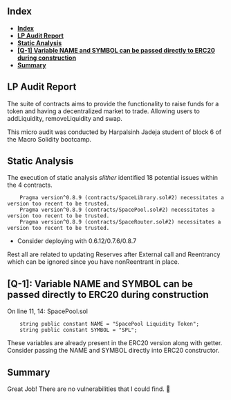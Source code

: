 ## **Index**

-   [**Index**](#index)
-   [**LP Audit Report**](#lp-audit-report)
-   [**Static Analysis**](#static-analysis)
-   [**[Q-1] Variable NAME and SYMBOL can be passed directly to ERC20 during construction**](#q-1-variable-name-and-symbol-can-be-passed-directly-to-ERC20-during-construction)
-   [**Summary**](#summary)

## **LP Audit Report**

The suite of contracts aims to provide the functionality to raise funds for a token and having a decentralized market to trade. Allowing users to addLiquidity, removeLiquidity and swap.

This micro audit was conducted by Harpalsinh Jadeja student of block 6 of the Macro Solidity bootcamp.

## **Static Analysis**

The execution of static analysis _slither_ identified 18 potential issues within the 4 contracts.

```
    Pragma version^0.8.9 (contracts/SpaceLibrary.sol#2) necessitates a version too recent to be trusted.
    Pragma version^0.8.9 (contracts/SpacePool.sol#2) necessitates a version too recent to be trusted.
    Pragma version^0.8.9 (contracts/SpaceRouter.sol#2) necessitates a version too recent to be trusted.
```

-   Consider deploying with 0.6.12/0.7.6/0.8.7

Rest all are related to updating Reserves after External call and Reentrancy which can be ignored since you have nonReentrant in place.

## [Q-1]: Variable NAME and SYMBOL can be passed directly to ERC20 during construction

On line 11, 14: SpacePool.sol

```
    string public constant NAME = "SpacePool Liquidity Token";
    string public constant SYMBOL = "SPL";

```

These variables are already present in the ERC20 version along with getter.
Consider passing the NAME and SYMBOL directly into ERC20 constructor.

## Summary

Great Job! There are no vulnerabilities that I could find. 👏
